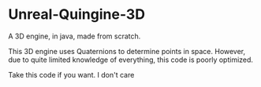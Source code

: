 # Unreal-Quingine-3D
A 3D engine, in java, made from scratch.

This 3D engine uses Quaternions to determine points in space.
However, due to quite limited knowledge of everything,
this code is poorly optimized.

Take this code if you want. I don't care
